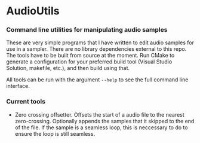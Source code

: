 # AudioUtils
### Command line utilities for manipulating audio samples

These are very simple programs that I have written to edit audio samples for use in a sampler. There are no library dependencies external to this repo. The tools have to be built from source at the moment. Run CMake to generate a configuration for your preferred build tool (Visual Studio Solution, makefile, etc.), and then build using that.

All tools can be run with the argument `--help` to see the full command line interface.

### Current tools
- Zero crossing offsetter. Offsets the start of a audio file to the nearest zero-crossing. Optionally appends the samples that it skipped to the end of the file. If the sample is a seamless loop, this is neccessary to do to ensure the loop is still seamless.
